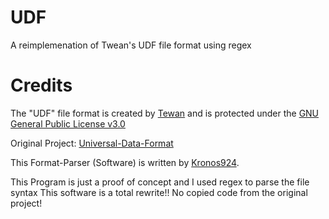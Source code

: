 # UDF
A reimplemenation of Twean's UDF file format using regex

# Credits
The "UDF" file format is created by [Tewan](github.com/SpyceTewan) and
is protected under the [GNU General Public License v3.0](https://www.gnu.org/licenses/gpl-3.0.de.html)

Original Project: [Universal-Data-Format](github.com/SpyceTewan/Universal-Data-Format)


This Format-Parser (Software) is written by [Kronos924](github.com\Kronos9247).

This Program is just a proof of concept and I used regex to parse the file syntax
This software is a total rewrite!!
No copied code from the original project!
